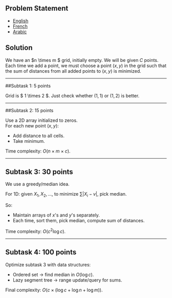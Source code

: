 ## Problem Statement

- [English](statements/quantum%20(en).pdf)
- [French](statements/quantum%20(fr).pdf)
- [Arabic](statements/quantum%20(ar\_DZ).pdf)


## Solution



We have an $n \\times m $ grid, initially empty. We will be given
$C$ points. Each time we add a point, we must choose a point $(x,y)$ in
the grid such that the sum of distances from all added points to $(x,y)$
is minimized.



------------------------------------------------------------------------



##Subtask 1: 5 points



Grid is $ 1 \\times 2 $. Just check whether $(1,1)$ or $(1,2)$ is
better.



------------------------------------------------------------------------



##Subtask 2: 15 points



Use a 2D array initialized to zeros.  
For each new point $(x,y)$:

* Add distance to all cells.
* Take minimum.

Time complexity: $O(n \times m \times c)$.

------------------------------------------------------------------------

## Subtask 3: 30 points

We use a greedy/median idea.

For 1D: given $X_1, X_2, \ldots$, to minimize $\sum|X_i - v|$, pick median.

So:
* Maintain arrays of $x$'s and $y$'s separately.
* Each time, sort them, pick median, compute sum of distances.

Time complexity: $O(c^2 \log c)$.

------------------------------------------------------------------------

## Subtask 4: 100 points

Optimize subtask 3 with data structures:
* Ordered set → find median in $O(\log c)$.
* Lazy segment tree → range update/query for sums.

Final complexity: $O(c \times (\log c + \log n + \log m))$.

